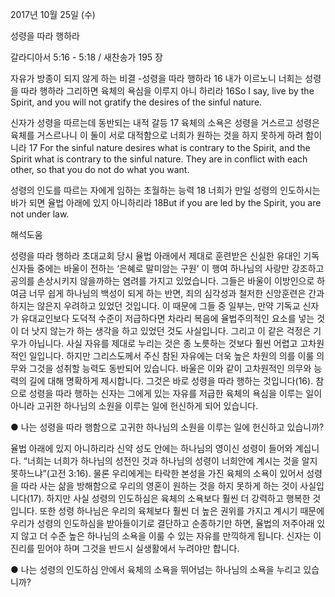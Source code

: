 2017년 10월 25일 (수)

성령을 따라 행하라



갈라디아서 5:16 - 5:18 / 새찬송가 195 장


자유가 방종이 되지 않게 하는 비결 -성령을 따라 행하라
16 내가 이르노니 너희는 성령을 따라 행하라 그리하면 육체의 욕심을 이루지 아니 하리라
16So I say, live by the Spirit, and you will not gratify the desires of the sinful nature.

신자가 성령을 따르는데 동반되는 내적 갈등
17 육체의 소욕은 성령을 거스르고 성령은 육체를 거스르나니 이 둘이 서로 대적함으로 너희가 원하는 것을 하지 못하게 하려 함이니라
17 For the sinful nature desires what is contrary to the Spirit, and the Spirit what is contrary to the sinful nature. They are in conflict with each other, so that you do not do what you want.

성령의 인도를 따르는 자에게 임하는 초월하는 능력
18 너희가 만일 성령의 인도하시는 바가 되면 율법 아래에 있지 아니하리라
18But if you are led by the Spirit, you are not under law.

해석도움





성령을 따라 행하라
초대교회 당시 율법 아래에서 제대로 훈련받은 신실한 유대인 기독 신자들 중에는 바울이 전하는 ‘은혜로 말미암는 구원’ 이 행여 하나님의 사랑만 강조하고 공의를 손상시키지 않을까하는 염려를 가지고 있었습니다. 그들은 바울이 이방인으로 하여금 너무 쉽게 하나님의 백성이 되게 하는 반면, 죄의 심각성과 철저한 신앙훈련은 간과하지는 않은지 우려하고 있었던 것입니다. 이 때문에 그들 중 일부는, 만약 기독교 신자가 유대교인보다 도덕적 수준이 저급하다면 차라리 복음에 율법주의적인 요소를 넣는 것이 더 낫지 않는가 하는 생각을 하고 있었던 것도 사실입니다. 그리고 이 같은 걱정은 기우가 아닙니다. 사실 자유를 제대로 누리는 것은 종 노릇하는 것보다 훨씬 어렵고 고차원적인 일입니다. 하지만 그리스도께서 주신 참된 자유에는 더욱 높은 차원의 의를 이룰 의무와 그것을 성취할 능력도 동반되어 있습니다. 바울은 이와 같이 고차원적인 의무와 능력의 길에 대해 명확하게 제시합니다. 그것은 바로 성령을 따라 행하는 것입니다(16). 참으로 성령을 따라 행하는 신자는 그에게 있는 자유를 저급한 육체의 욕심을 이루는 일이 아니라 고귀한 하나님의 소원을 이루는 일에 헌신하게 되어 있습니다.

● 나는 성령을 따라 행함으로 고귀한 하나님의 소원을 이루는 일에 헌신하고 있습니까?

율법 아래에 있지 아니하리라
신약 성도 안에는 하나님의 영이신 성령이 들어와 계십니다. “너희는 너희가 하나님의 성전인 것과 하나님의 성령이 너희안에 계시는 것을 알지 못하느냐”(고전 3:16). 물론 우리에게는 타락한 본성을 가진 육체의 소욕이 있어서 성령을 따라 사는 삶을 방해함으로 우리의 영혼이 원하는 것을 하지 못하게 하는 것이 사실입니다(17). 하지만 사실 성령의 인도하심은 육체의 소욕보다 훨씬 더 강력하고 행복한 것입니다. 또한 성령 하나님은 우리의 육체보다 훨씬 더 높은 권위를 가지고 계시기 때문에 우리가 성령의 인도하심을 받아들이기로 결단하고 순종하기만 하면, 율법의 저주아래 있지 않고 더 수준 높은 하나님의 소욕을 이룰 수 있는 자유를 만끽하게 됩니다. 신자는 이 진리를 믿어야 하며 그것을 반드시 실생활에서 누려야만 합니다.

● 나는 성령의 인도하심 안에서 육체의 소욕을 뛰어넘는 하나님의 소욕을 누리고 있습니까?